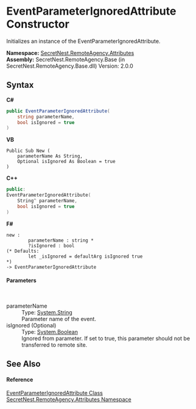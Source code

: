 # EventParameterIgnoredAttribute Constructor 
 

Initializes an instance of the EventParameterIgnoredAttribute.

**Namespace:**&nbsp;<a href="N_SecretNest_RemoteAgency_Attributes">SecretNest.RemoteAgency.Attributes</a><br />**Assembly:**&nbsp;SecretNest.RemoteAgency.Base (in SecretNest.RemoteAgency.Base.dll) Version: 2.0.0

## Syntax

**C#**<br />
``` C#
public EventParameterIgnoredAttribute(
	string parameterName,
	bool isIgnored = true
)
```

**VB**<br />
``` VB
Public Sub New ( 
	parameterName As String,
	Optional isIgnored As Boolean = true
)
```

**C++**<br />
``` C++
public:
EventParameterIgnoredAttribute(
	String^ parameterName, 
	bool isIgnored = true
)
```

**F#**<br />
``` F#
new : 
        parameterName : string * 
        ?isIgnored : bool 
(* Defaults:
        let _isIgnored = defaultArg isIgnored true
*)
-> EventParameterIgnoredAttribute
```


#### Parameters
&nbsp;<dl><dt>parameterName</dt><dd>Type: <a href="https://docs.microsoft.com/dotnet/api/system.string" target="_blank">System.String</a><br />Parameter name of the event.</dd><dt>isIgnored (Optional)</dt><dd>Type: <a href="https://docs.microsoft.com/dotnet/api/system.boolean" target="_blank">System.Boolean</a><br />Ignored from parameter. If set to true, this parameter should not be transferred to remote site.</dd></dl>

## See Also


#### Reference
<a href="T_SecretNest_RemoteAgency_Attributes_EventParameterIgnoredAttribute">EventParameterIgnoredAttribute Class</a><br /><a href="N_SecretNest_RemoteAgency_Attributes">SecretNest.RemoteAgency.Attributes Namespace</a><br />